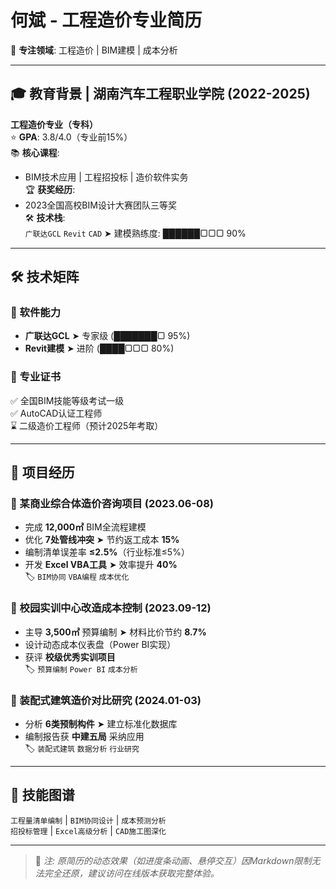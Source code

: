 # 何斌 - 工程造价专业简历  
🔹 **专注领域**: 工程造价 | BIM建模 | 成本分析  

---

## 🎓 教育背景 | 湖南汽车工程职业学院 (2022-2025)  
**工程造价专业（专科）**  
⭐ **GPA**: 3.8/4.0（专业前15%）  
📚 **核心课程**:  
- BIM技术应用 | 工程招投标 | 造价软件实务  
🏆 **获奖经历**:  
- 2023全国高校BIM设计大赛团队三等奖  
🛠 **技术栈**:  
`广联达GCL` `Revit` `CAD` ➤ 建模熟练度: ██████▢▢▢ 90%  

---

## 🛠 技术矩阵  
### 🧰 软件能力  
- **广联达GCL** ➤ 专家级 (███████▢ 95%)  
- **Revit建模** ➤ 进阶 (████▢▢▢ 80%)  

### 📜 专业证书  
✅ 全国BIM技能等级考试一级  
✅ AutoCAD认证工程师  
⌛ 二级造价工程师（预计2025年考取）  

---

## 🚀 项目经历  
### 🔨 某商业综合体造价咨询项目 (2023.06-08)  
- 完成 **12,000㎡** BIM全流程建模  
- 优化 **7处管线冲突** ➤ 节约返工成本 **15%**  
- 编制清单误差率 **≤2.5%**（行业标准≤5%）  
- 开发 **Excel VBA工具** ➤ 效率提升 **40%**  
🏷️ `BIM协同` `VBA编程` `成本优化`  

### 🏫 校园实训中心改造成本控制 (2023.09-12)  
- 主导 **3,500㎡** 预算编制 ➤ 材料比价节约 **8.7%**  
- 设计动态成本仪表盘（Power BI实现）  
- 获评 **校级优秀实训项目**  
🏷️ `预算编制` `Power BI` `成本分析`  

### 🧱 装配式建筑造价对比研究 (2024.01-03)  
- 分析 **6类预制构件** ➤ 建立标准化数据库  
- 编制报告获 **中建五局** 采纳应用  
🏷️ `装配式建筑` `数据分析` `行业研究`  

---

## 🌟 技能图谱  
`工程量清单编制` | `BIM协同设计` | `成本预测分析`  
`招投标管理` | `Excel高级分析` | `CAD施工图深化`  

---

> 📌 *注: 原简历的动态效果（如进度条动画、悬停交互）因Markdown限制无法完全还原，建议访问在线版本获取完整体验。*
